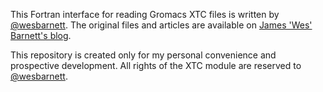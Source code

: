 This Fortran interface for reading Gromacs XTC files is written by [@wesbarnett](https://github.com/wesbarnett).
The original files and articles are available on [James 'Wes' Barnett's blog](http://statthermo.blogspot.jp/2014/03/read-in-gromacs-xtc-files-with-fortran_27.html).

This repository is created only for my personal convenience and prospective development.
All rights of the XTC module are reserved to [@wesbarnett](https://github.com/wesbarnett).

